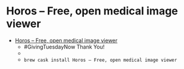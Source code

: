 # Horos – Free, open medical image viewer
- [Horos – Free, open medical image viewer](https://horosproject.org/)
  -  #GivingTuesdayNow Thank You!
  - 
  - `brew cask install Horos – Free, open medical image viewer`
